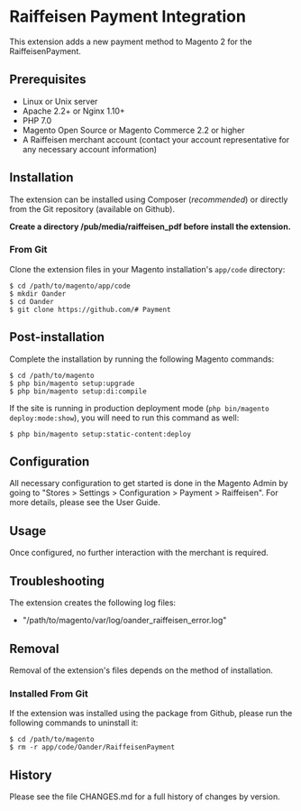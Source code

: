# Raiffeisen Payment Integration

This extension adds a new payment method to Magento 2 for the RaiffeisenPayment.

## Prerequisites

* Linux or Unix server
* Apache 2.2+ or Nginx 1.10+
* PHP 7.0
* Magento Open Source or Magento Commerce 2.2 or higher
* A Raiffeisen merchant account (contact your account representative for any necessary account information)

## Installation

The extension can be installed using Composer (_recommended_) or directly from the Git repository (available on Github).

**Create a directory /pub/media/raiffeisen_pdf before install the extension.**

### From Git

Clone the extension files in your Magento installation's `app/code` directory:

    $ cd /path/to/magento/app/code
    $ mkdir Oander
    $ cd Oander
    $ git clone https://github.com/# Payment

## Post-installation

Complete the installation by running the following Magento commands:

    $ cd /path/to/magento
    $ php bin/magento setup:upgrade
    $ php bin/magento setup:di:compile
    
If the site is running in production deployment mode (`php bin/magento deploy:mode:show`), you will need to run this command as well:

    $ php bin/magento setup:static-content:deploy

## Configuration

All necessary configuration to get started is done in the Magento Admin by going to "Stores > Settings > Configuration > Payment > Raiffeisen". For more details, please see the User Guide.

## Usage

Once configured, no further interaction with the merchant is required.

## Troubleshooting

The extension creates the following log files:

* "/path/to/magento/var/log/oander_raiffeisen_error.log"

## Removal

Removal of the extension's files depends on the method of installation.

### Installed From Git

If the extension was installed using the package from Github, please run the following commands to uninstall it:

    $ cd /path/to/magento
    $ rm -r app/code/Oander/RaiffeisenPayment

## History

Please see the file CHANGES.md for a full history of changes by version. 
